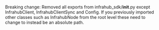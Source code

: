 Breaking change: Removed all exports from infrahub_sdk/__init__.py except InfrahubClient, InfrahubClientSync and Config. If you previously imported other classes such as InfrahubNode from the root level these need to change to instead be an absolute path.
